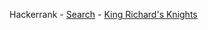 Hackerrank - 
<a href="https://www.hackerrank.com/domains/algorithms/search">Search</a> - 
<a href="https://www.hackerrank.com/challenges/king-richards-knights">King Richard's Knights</a>